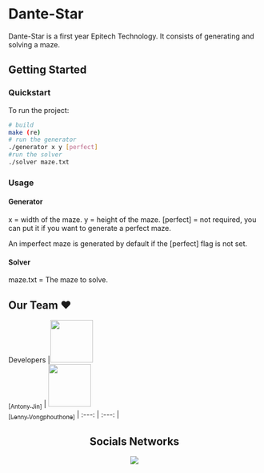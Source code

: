 # Dante-Star

Dante-Star is a first year Epitech Technology.
It consists of generating and solving a maze.

## Getting Started

### Quickstart

To run the project:
```bash
# build
make (re)
# run the generator
./generator x y [perfect]
#run the solver
./solver maze.txt
```

### Usage

#### Generator

x = width of the maze.
y = height of the maze.
[perfect] = not required, you can put it if you want to generate a perfect maze.

An imperfect maze is generated by default if the [perfect] flag is not set.

#### Solver

maze.txt = The maze to solve.

## Our Team :heart:

Developers
|[<img src="https://github.com/Antonyjin.png?size=85" width=85><br><sub>[Antony Jin]</sub>](https://github.com/Antonyjin) | [<img src="https://github.com/lennyvong.png?size=85" width=85><br><sub>[Lenny Vongphouthone]</sub>](https://github.com/lennyvong)
| :---: | :---: |

<h2 align=center>
Socials Networks
</h2>

<p align='center'>
    <a href="https://www.linkedin.com/in/antony-jin/">
        <img src="https://img.shields.io/badge/LinkedIn-0077B5?style=for-the-badge&logo=linkedin&logoColor=white">
    </a>
</p>
